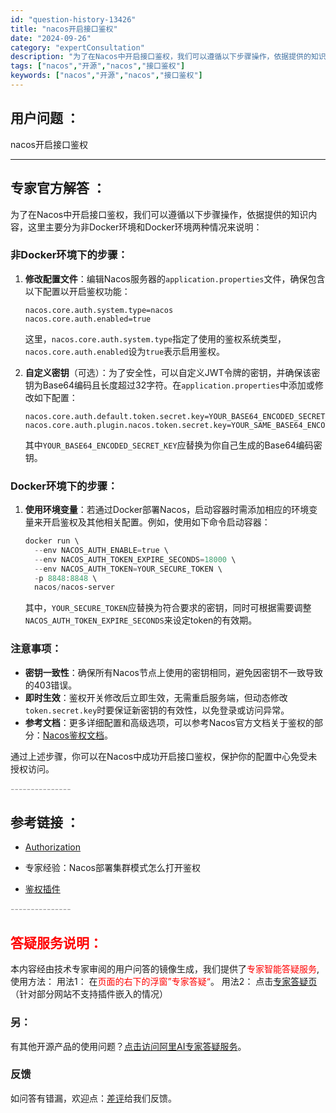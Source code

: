 ```yaml
---
id: "question-history-13426"
title: "nacos开启接口鉴权"
date: "2024-09-26"
category: "expertConsultation"
description: "为了在Nacos中开启接口鉴权，我们可以遵循以下步骤操作，依据提供的知识内容，这里主要分为非Docker环境和Docker环境两种情况来说明：### 非Docker环境下的步骤：1. **修改配置文件**：编辑Nacos服务器的`application.properties`文件，确保包含以下配置以"
tags: ["nacos","开源","nacos","接口鉴权"]
keywords: ["nacos","开源","nacos","接口鉴权"]
---
```


## 用户问题 ： 
 nacos开启接口鉴权  

---------------
## 专家官方解答 ：

为了在Nacos中开启接口鉴权，我们可以遵循以下步骤操作，依据提供的知识内容，这里主要分为非Docker环境和Docker环境两种情况来说明：

### 非Docker环境下的步骤：

1. **修改配置文件**：编辑Nacos服务器的`application.properties`文件，确保包含以下配置以开启鉴权功能：
   ```properties
   nacos.core.auth.system.type=nacos
   nacos.core.auth.enabled=true
   ```
   这里，`nacos.core.auth.system.type`指定了使用的鉴权系统类型，`nacos.core.auth.enabled`设为`true`表示启用鉴权。

2. **自定义密钥**（可选）：为了安全性，可以自定义JWT令牌的密钥，并确保该密钥为Base64编码且长度超过32字符。在`application.properties`中添加或修改如下配置：
   ```properties
   nacos.core.auth.default.token.secret.key=YOUR_BASE64_ENCODED_SECRET_KEY
   nacos.core.auth.plugin.nacos.token.secret.key=YOUR_SAME_BASE64_ENCODED_SECRET_KEY
   ```
   其中`YOUR_BASE64_ENCODED_SECRET_KEY`应替换为你自己生成的Base64编码密钥。

### Docker环境下的步骤：

1. **使用环境变量**：若通过Docker部署Nacos，启动容器时需添加相应的环境变量来开启鉴权及其他相关配置。例如，使用如下命令启动容器：
   ```powershell
   docker run \
     --env NACOS_AUTH_ENABLE=true \
     --env NACOS_AUTH_TOKEN_EXPIRE_SECONDS=18000 \
     --env NACOS_AUTH_TOKEN=YOUR_SECURE_TOKEN \
     -p 8848:8848 \
     nacos/nacos-server
   ```
   其中，`YOUR_SECURE_TOKEN`应替换为符合要求的密钥，同时可根据需要调整`NACOS_AUTH_TOKEN_EXPIRE_SECONDS`来设定token的有效期。

### 注意事项：

- **密钥一致性**：确保所有Nacos节点上使用的密钥相同，避免因密钥不一致导致的403错误。
- **即时生效**：鉴权开关修改后立即生效，无需重启服务端，但动态修改`token.secret.key`时要保证新密钥的有效性，以免登录或访问异常。
- **参考文档**：更多详细配置和高级选项，可以参考Nacos官方文档关于鉴权的部分：[Nacos鉴权文档](https://nacos.io/docs/latest/guide/user/auth/)。

通过上述步骤，你可以在Nacos中成功开启接口鉴权，保护你的配置中心免受未授权访问。


<font color="#949494">---------------</font> 


## 参考链接 ：

* [Authorization](https://nacos.io/docs/latest/guide/user/auth)
 
 * 专家经验：Nacos部署集群模式怎么打开鉴权 
 
 * [鉴权插件](https://nacos.io/docs/latest/plugin/auth-plugin)


 <font color="#949494">---------------</font> 
 


## <font color="#FF0000">答疑服务说明：</font> 

本内容经由技术专家审阅的用户问答的镜像生成，我们提供了<font color="#FF0000">专家智能答疑服务</font>,使用方法：
用法1： 在<font color="#FF0000">页面的右下的浮窗”专家答疑“</font>。
用法2： 点击[专家答疑页](https://answer.opensource.alibaba.com/docs/intro)（针对部分网站不支持插件嵌入的情况）
### 另：


有其他开源产品的使用问题？[点击访问阿里AI专家答疑服务](https://answer.opensource.alibaba.com/docs/intro)。
### 反馈
如问答有错漏，欢迎点：[差评](https://ai.nacos.io/user/feedbackByEnhancerGradePOJOID?enhancerGradePOJOId=13896)给我们反馈。
